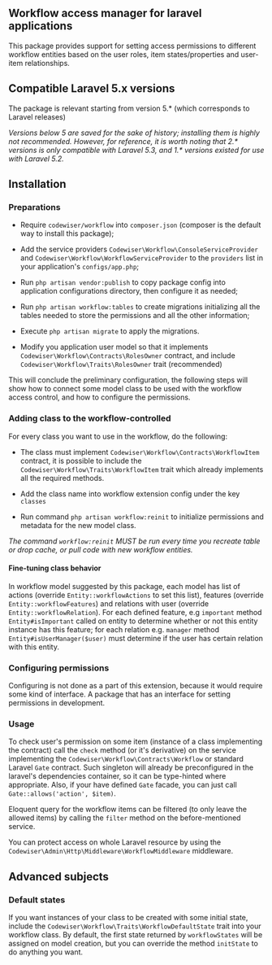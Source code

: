 ## Workflow access manager for laravel applications

This package provides support for setting access permissions to different workflow entities based on
the user roles, item states/properties and user-item relationships.

## Compatible Laravel 5.x versions

The package is relevant starting from version 5.* (which corresponds to Laravel releases)

_Versions below 5 are saved for the sake of history; installing them is highly not recommended. 
However, for reference, it is worth noting that 2.* versions is only compatible with Laravel 5.3, 
and 1.* versions existed for use with Laravel 5.2._

## Installation

### Preparations

* Require `codewiser/workflow` into `composer.json` (composer is the default way to install this package);

* Add the service providers `Codewiser\Workflow\ConsoleServiceProvider` and `Codewiser\Workflow\WorkflowServiceProvider`
to the `providers` list in your application's `configs/app.php`;

* Run `php artisan vendor:publish` to copy package config into application configurations directory,
then configure it as needed;

* Run `php artisan workflow:tables` to create migrations initializing all the tables needed to store the permissions
and all the other information;

* Execute `php artisan migrate` to apply the migrations.

* Modify you application user model so that it implements `Codewiser\Workflow\Contracts\RolesOwner` contract, and
include `Codewiser\Workflow\Traits\RolesOwner` trait (recommended)

This will conclude the preliminary configuration, the following steps will show how to connect some model class
to be used with the workflow access control, and how to configure the permissions.

### Adding class to the workflow-controlled

For every class you want to use in the workflow, do the following:

* The class must implement `Codewiser\Workflow\Contracts\WorkflowItem` contract, it is possible to include the
`Codewiser\Workflow\Traits\WorkflowItem` trait which already implements all the required methods.

* Add the class name into workflow extension config under the key `classes`

* Run command `php artisan workflow:reinit` to initialize permissions and metadata for the new model class.

*The command `workflow:reinit` MUST be run every time you recreate table or drop cache, or pull code with new workflow entities.*

#### Fine-tuning class behavior

In workflow model suggested by this package, each model has list of actions (override `Entity::workflowActions` to
set this list),  features (override `Entity::workflowFeatures`) and relations with user (override `Entity::workflowRelation`).
For each defined feature, e.g `important` method `Entity#isImportant` called on entity to determine whether or not this
entity instance has this feature; for each relation e.g. `manager` method `Entity#isUserManager($user)` must determine
if the user has certain relation with this entity.

### Configuring permissions

Configuring is not done as a part of this extension, because it would require some kind of interface.
A package that has an interface for setting permissions in development.

### Usage

To check user's permission on some item (instance of a class implementing the contract) call the `check` method
(or it's derivative) on the service implementing the `Codewiser\Workflow\Contracts\Workflow` or standard Laravel `Gate`
contract. Such singleton will already be preconfigured in the laravel's dependencies container, so it can be
type-hinted where appropriate. Also, if your have defined `Gate` facade, you can just call `Gate::allows('action', $item)`.

Eloquent query for the workflow items can be filtered (to only leave the allowed items) by calling the `filter` method
on the before-mentioned service.

You can protect access on whole Laravel resource by using the `Codewiser\Admin\Http\Middleware\WorkflowMiddleware` middleware.

## Advanced subjects

### Default states

If you want instances of your class to be created with some initial state, include the
`Codewiser\Workflow\Traits\WorkflowDefaultState` trait into your workflow class. By default, the first state returned
by `workflowStates` will be assigned on model creation, but you can override the method `initState` to do anything
you want.
